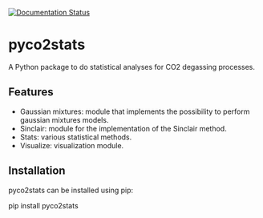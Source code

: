 [![Documentation Status](https://readthedocs.org/projects/pyco2stats/badge/?version=latest)](https://pyco2stats.readthedocs.io/en/latest/)

# pyco2stats

A Python package to do statistical analyses for CO2 degassing processes.

## Features

 - Gaussian mixtures: module that implements the possibility to perform gaussian mixtures models.
 - Sinclair: module for the implementation of the Sinclair method.
 - Stats: various statistical methods.
 - Visualize: visualization module.

## Installation

pyco2stats can be installed using pip:

pip install pyco2stats
